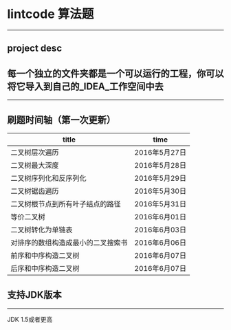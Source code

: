 # lintcode 算法题
----

## project desc
每一个独立的文件夹都是一个可以运行的工程，你可以将它导入到自己的_IDEA_工作空间中去
---


---
## 刷题时间轴（第一次更新）



|         title                      |     time      |
| ---------------------------------- | ------------- |
|  二叉树层次遍历                    | 2016年5月27日 |
|  二叉树最大深度                    | 2016年5月28日 |
|  二叉树序列化和反序列化            | 2016年5月29日 |
|  二叉树锯齿遍历                    | 2016年5月30日 |
|  二叉树根节点到所有叶子结点的路径  | 2016年5月31日 |
|  等价二叉树                        | 2016年6月01日 |
|  二叉树转化为单链表                | 2016年6月03日 |
|  对排序的数组构造成最小的二叉搜索书| 2016年6月06日 |
|  前序和中序构造二叉树              | 2016年6月07日 |
|  后序和中序构造二叉树              | 2016年6月07日 |


## 支持JDK版本
---
JDK 1.5或者更高